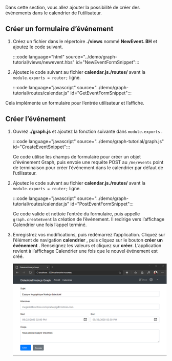<!-- markdownlint-disable MD002 MD041 -->

Dans cette section, vous allez ajouter la possibilité de créer des événements dans le calendrier de l’utilisateur.

## <a name="create-a-new-event-form"></a>Créer un formulaire d’événement

1. Créez un fichier dans le répertoire **./views** nommé **NewEvent. BH** et ajoutez le code suivant.

    :::code language="html" source="../demo/graph-tutorial/views/newevent.hbs" id="NewEventFormSnippet":::

1. Ajoutez le code suivant au fichier **calendar.js./routes/** avant la `module.exports = router;` ligne.

    :::code language="javascript" source="../demo/graph-tutorial/routes/calendar.js" id="GetEventFormSnippet":::

Cela implémente un formulaire pour l’entrée utilisateur et l’affiche.

## <a name="create-the-event"></a>Créer l’événement

1. Ouvrez **./graph.js** et ajoutez la fonction suivante dans `module.exports` .

    :::code language="javascript" source="../demo/graph-tutorial/graph.js" id="CreateEventSnippet":::

    Ce code utilise les champs de formulaire pour créer un objet d’événement Graph, puis envoie une requête POST au `/me/events` point de terminaison pour créer l’événement dans le calendrier par défaut de l’utilisateur.

1. Ajoutez le code suivant au fichier **calendar.js./routes/** avant la `module.exports = router;` ligne.

    :::code language="javascript" source="../demo/graph-tutorial/routes/calendar.js" id="PostEventFormSnippet":::

    Ce code valide et nettoie l’entrée du formulaire, puis appelle `graph.createEvent` la création de l’événement. Il redirige vers l’affichage Calendrier une fois l’appel terminé.

1. Enregistrez vos modifications, puis redémarrez l’application. Cliquez sur l’élément de navigation **calendrier** , puis cliquez sur le bouton **créer un événement** . Renseignez les valeurs et cliquez sur **créer**. L’application revient à l’affichage Calendrier une fois que le nouvel événement est créé.

    ![Capture d’écran du nouveau formulaire d’événement](images/create-event-01.png)
